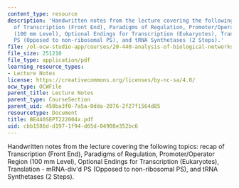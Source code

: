 ```yaml
---
content_type: resource
description: 'Handwritten notes from the lecture covering the following topics: recap
  of Transcription (Front End), Paradigms of Regulation, Promoter/Operator Region
  (100 mm Level), Optional Endings for Transcription (Eukaryotes), Translation - mRNA-div''d
  PS (Opposed to non-ribosomal PS), and tRNA Synthetases (2 Steps).'
file: /ol-ocw-studio-app/courses/20-440-analysis-of-biological-networks-be-440-fall-2004/cbb1586dd1971f94d65d04908e352bc6_BE440SEPT222004x.pdf
file_size: 251210
file_type: application/pdf
learning_resource_types:
- Lecture Notes
license: https://creativecommons.org/licenses/by-nc-sa/4.0/
ocw_type: OCWFile
parent_title: Lecture Notes
parent_type: CourseSection
parent_uid: 450ba3f0-7a5a-0dda-2076-2f27f1564d85
resourcetype: Document
title: BE440SEPT222004x.pdf
uid: cbb1586d-d197-1f94-d65d-04908e352bc6
---
```

Handwritten notes from the lecture covering the following topics: recap of Transcription (Front End), Paradigms of Regulation, Promoter/Operator Region (100 mm Level), Optional Endings for Transcription (Eukaryotes), Translation - mRNA-div'd PS (Opposed to non-ribosomal PS), and tRNA Synthetases (2 Steps).